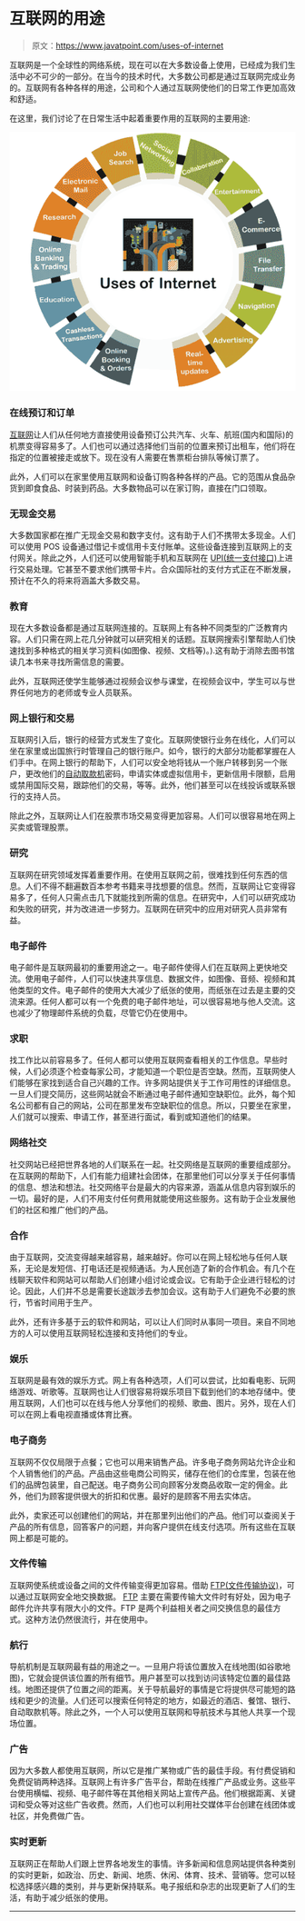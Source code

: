 # 互联网的用途

> 原文：<https://www.javatpoint.com/uses-of-internet>

互联网是一个全球性的网络系统，现在可以在大多数设备上使用，已经成为我们生活中必不可少的一部分。在当今的技术时代，大多数公司都是通过互联网完成业务的。互联网有各种各样的用途，公司和个人通过互联网使他们的日常工作更加高效和舒适。

在这里，我们讨论了在日常生活中起着重要作用的互联网的主要用途:

![Uses of Internet](img/f116afc7eb08b09cdee01ca320cee752.png)

### 在线预订和订单

[互联网](https://www.javatpoint.com/internet)让人们从任何地方直接使用设备预订公共汽车、火车、航班(国内和国际)的机票变得容易多了。人们也可以通过选择他们当前的位置来预订出租车，他们将在指定的位置被接走或放下。现在没有人需要在售票柜台排队等候订票了。

此外，人们可以在家里使用互联网和设备订购各种各样的产品。它的范围从食品杂货到即食食品、时装到药品。大多数物品可以在家订购，直接在门口领取。

### 无现金交易

大多数国家都在推广无现金交易和数字支付。这有助于人们不携带太多现金。人们可以使用 POS 设备通过借记卡或信用卡支付账单。这些设备连接到互联网上的支付网关。除此之外，人们还可以使用智能手机和互联网在 [UPI(统一支付接口)](https://www.javatpoint.com/upi-full-form)上进行交易处理。它甚至不要求他们携带卡片。合众国际社的支付方式正在不断发展，预计在不久的将来将涵盖大多数交易。

### 教育

现在大多数设备都是通过互联网连接的。互联网上有各种不同类型的广泛教育内容。人们只需在网上花几分钟就可以研究相关的话题。互联网搜索引擎帮助人们快速找到多种格式的相关学习资料(如图像、视频、文档等)。).这有助于消除去图书馆读几本书来寻找所需信息的需要。

此外，互联网还使学生能够通过视频会议参与课堂，在视频会议中，学生可以与世界任何地方的老师或专业人员联系。

### 网上银行和交易

互联网引入后，银行的经营方式发生了变化。互联网使银行业务在线化，人们可以坐在家里或出国旅行时管理自己的银行账户。如今，银行的大部分功能都掌握在人们手中。在网上银行的帮助下，人们可以安全地将钱从一个账户转移到另一个账户，更改他们的[自动取款机](https://www.javatpoint.com/atm-full-form)密码，申请实体或虚拟信用卡，更新信用卡限额，启用或禁用国际交易，跟踪他们的交易，等等。此外，他们甚至可以在线投诉或联系银行的支持人员。

除此之外，互联网让人们在股票市场交易变得更加容易。人们可以很容易地在网上买卖或管理股票。

### 研究

互联网在研究领域发挥着重要作用。在使用互联网之前，很难找到任何东西的信息。人们不得不翻遍数百本参考书籍来寻找想要的信息。然而，互联网让它变得容易多了，任何人只需点击几下就能找到所需的信息。在研究中，人们可以研究成功和失败的研究，并为改进进一步努力。互联网在研究中的应用对研究人员非常有益。

### 电子邮件

电子邮件是互联网最初的重要用途之一。电子邮件使得人们在互联网上更快地交流。使用电子邮件，人们可以快速共享信息、数据文件，如图像、音频、视频和其他类型的文件。电子邮件的使用大大减少了纸张的使用，而纸张在过去是主要的交流来源。任何人都可以有一个免费的电子邮件地址，可以很容易地与他人交流。这也减少了物理邮件系统的负载，尽管它仍在使用中。

### 求职

找工作比以前容易多了。任何人都可以使用互联网查看相关的工作信息。早些时候，人们必须逐个检查每家公司，才能知道一个职位是否空缺。然而，互联网使人们能够在家找到适合自己兴趣的工作。许多网站提供关于工作可用性的详细信息。一旦人们提交简历，这些网站就会不断通过电子邮件通知空缺职位。此外，每个知名公司都有自己的网站，公司在那里发布空缺职位的信息。所以，只要坐在家里，人们就可以搜索、申请工作，甚至进行面试，看到或知道他们的结果。

### 网络社交

社交网站已经把世界各地的人们联系在一起。社交网络是互联网的重要组成部分。在互联网的帮助下，人们有能力组建社会团体，在那里他们可以分享关于任何事情的信息、想法和想法。社交网络平台是最大的内容来源，涵盖从信息内容到娱乐的一切。最好的是，人们不用支付任何费用就能使用这些服务。这有助于企业发展他们的社区和推广他们的产品。

### 合作

由于互联网，交流变得越来越容易，越来越好。你可以在网上轻松地与任何人联系，无论是发短信、打电话还是视频通话。为人民创造了新的合作机会。有几个在线聊天软件和网站可以帮助人们创建小组讨论或会议。它有助于企业进行轻松的讨论。因此，人们并不总是需要长途跋涉去参加会议。这有助于人们避免不必要的旅行，节省时间用于生产。

此外，还有许多基于云的软件和网站，可以让人们同时从事同一项目。来自不同地方的人可以使用互联网轻松连接和支持他们的专业。

### 娱乐

互联网是最有效的娱乐方式。网上有各种选项，人们可以尝试，比如看电影、玩网络游戏、听歌等。互联网也让人们很容易将娱乐项目下载到他们的本地存储中。使用互联网，人们也可以在线与他人分享他们的视频、歌曲、图片。另外，现在人们可以在网上看电视直播或体育比赛。

### 电子商务

互联网不仅仅局限于点餐；它也可以用来销售产品。许多电子商务网站允许企业和个人销售他们的产品。产品由这些电商公司购买，储存在他们的仓库里，包装在他们的品牌包装里，自己配送。电子商务公司向顾客分发商品收取一定的佣金。此外，他们为顾客提供很大的折扣和优惠。最好的是顾客不用去实体店。

此外，卖家还可以创建他们的网站，并在那里列出他们的产品。他们可以查阅关于产品的所有信息，回答客户的问题，并向客户提供在线支付选项。所有这些在互联网上都是可能的。

### 文件传输

互联网使系统或设备之间的文件传输变得更加容易。借助 [FTP(文件传输协议)](https://www.javatpoint.com/ftp-full-form)，可以通过互联网安全地交换数据。 [FTP](https://www.javatpoint.com/computer-network-ftp) 主要在需要传输大文件时有好处，因为电子邮件允许共享有限大小的文件。FTP 是两个利益相关者之间交换信息的最佳方式。这种方法仍然很流行，并在使用中。

### 航行

导航机制是互联网最有益的用途之一。一旦用户将该位置放入在线地图(如谷歌地图)，它就会提供该位置的所有细节。用户甚至可以找到访问该特定位置的最佳路线。地图还提供了位置之间的距离。关于导航最好的事情是它将提供尽可能短的路线和更少的流量。人们还可以搜索任何特定的地方，如最近的酒店、餐馆、银行、自动取款机等。除此之外，一个人可以使用互联网和导航技术与其他人共享一个现场位置。

### 广告

因为大多数人都使用互联网，所以它是推广某物或广告的最佳手段。有付费促销和免费促销两种选择。互联网上有许多广告平台，帮助在线推广产品或业务。这些平台使用横幅、视频、电子邮件等在其他相关网站上宣传产品。他们根据距离、关键词和受众等对这些广告收费。然而，人们也可以利用社交媒体平台创建在线团体或社区，并免费做广告。

### 实时更新

互联网正在帮助人们跟上世界各地发生的事情。许多新闻和信息网站提供各种类别的实时更新，如政治、历史、新闻、地质、休闲、体育、技术、营销等。您可以轻松选择感兴趣的类别，并与更新保持联系。电子报纸和杂志的出现更新了人们的生活，有助于减少纸张的使用。

* * *